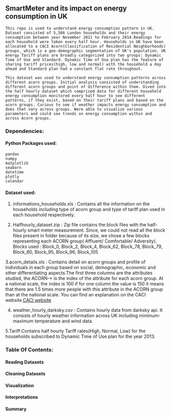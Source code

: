 

## SmartMeter and its impact on energy consumption in UK

	This repo is used to understand energy consumption pattern in UK. Dataset consisted of 5,566 London households and their energy consumption between year November 2011 to February 2014.Readings for each household were taken every half hour. Households in UK have been allocated to a CACI Acorn(Classification of Residential Neighborhoods) groups, which is a geo-demographic segmentation of UK's population. UK energy Tariff plans are broadly categorized into two groups: Dynamic Time of Use and Standard. Dynamic Time of Use plan has the feature of sharing tariff prices(high, low and normal) with the household a day ahead and Standard plan had a constant flat rate throughout. 

	This dataset was used to understand energy consumption patterns across different acorn groups. Initial analysis consisted of understanding different acorn groups and point of difference within them. Dived into the half hourly dataset which comprised data for different household energy consumption monitored every half hour to see different patterns, if they exist, based on their tariff plans and based on the acorn groups. Curious to see if weather impacts energy consumption and does that vary across groups. Were able to visualize various parameters and could see trends on energy consumption within and across Acorn groups.

### Dependencies:

#### Python Packages used:
	pandas
	numpy 
	matplotlib
	seaborn 	
	datetime 
	plotly
	calendar

#### Dataset used:
1. informations_households.xls : Contains all the information on the households including type of acorn group and type of tariff plan used in each household respectively.

2. Halfhourly_dataset.zip : Zip file contains the block files with the half-hourly smart meter measurement. Since, we could not read all the block files present in folder because of its size, we chose a few blocks representing each ACORN group( Affluent/ Comfortable/ Adversity).
Blocks used : Block_0, Block_2, Block_4, Block_62, Block_78, Block_79, Block_80, Block_95, Block_96, Block_105

3.acorn_details.xls : Contains detail on acorn groups and profile of individuals in each group based on social, demographic, economic and other differentiating aspects.The first three columns are the attributes studied, the ACORN-* is the index of the attribute for each acorn group. At a national scale, the index is 100 if for one column the value is 150 it means that there are 1.5 times more people with this attribute in the ACORN group than at the national scale. You can find an explanation on the CACI website.<a href="https://acorn.caci.co.uk/what-is-acorn">CACI website </a>

4. weather_hourly_darksky.csv : Contains hourly data from darksky api. It consists of hourly weather information across UK including minimum-maximum temperature and wind data.

5.Tariff:Contains half hourly Tariff rates(High, Normal, Low) for the households subscribed to Dynamic Time of Use plan for the year 2013.

### Table Of Contents:

#### Reading Datasets

#### Cleaning Datasets

#### Visualization

#### Interpretations 

#### Summary



